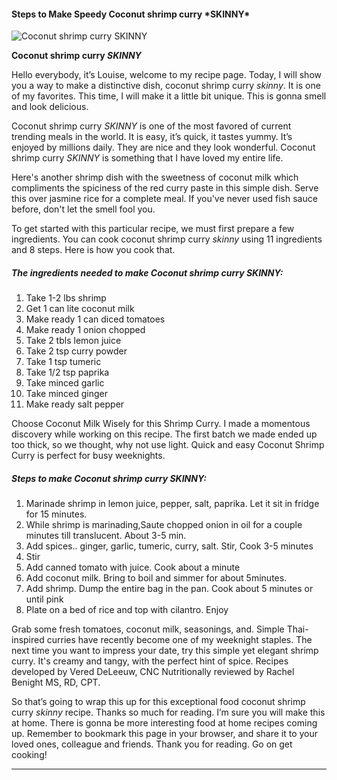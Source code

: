             

#### Steps to Make Speedy Coconut shrimp curry \*SKINNY\*

![Coconut shrimp curry <em>SKINNY</em>](https://img-global.cpcdn.com/recipes/e2f659b8ba4e9dc4/751x532cq70/coconut-shrimp-curry-skinny-recipe-main-photo.jpg)

**Coconut shrimp curry <em>SKINNY</em>**

Hello everybody, it’s Louise, welcome to my recipe page. Today, I will show you a way to make a distinctive dish, coconut shrimp curry _skinny_. It is one of my favorites. This time, I will make it a little bit unique. This is gonna smell and look delicious.

Coconut shrimp curry _SKINNY_ is one of the most favored of current trending meals in the world. It is easy, it’s quick, it tastes yummy. It’s enjoyed by millions daily. They are nice and they look wonderful. Coconut shrimp curry _SKINNY_ is something that I have loved my entire life.

Here's another shrimp dish with the sweetness of coconut milk which compliments the spiciness of the red curry paste in this simple dish. Serve this over jasmine rice for a complete meal. If you've never used fish sauce before, don't let the smell fool you.

To get started with this particular recipe, we must first prepare a few ingredients. You can cook coconut shrimp curry _skinny_ using 11 ingredients and 8 steps. Here is how you cook that.

##### The ingredients needed to make Coconut shrimp curry _SKINNY_:

1.  Take 1-2 lbs shrimp
2.  Get 1 can lite coconut milk
3.  Make ready 1 can diced tomatoes
4.  Make ready 1 onion chopped
5.  Take 2 tbls lemon juice
6.  Take 2 tsp curry powder
7.  Take 1 tsp tumeric
8.  Take 1/2 tsp paprika
9.  Take minced garlic
10.  Take minced ginger
11.  Make ready salt pepper

Choose Coconut Milk Wisely for this Shrimp Curry. I made a momentous discovery while working on this recipe. The first batch we made ended up too thick, so we thought, why not use light. Quick and easy Coconut Shrimp Curry is perfect for busy weeknights.

##### Steps to make Coconut shrimp curry _SKINNY_:

1.  Marinade shrimp in lemon juice, pepper, salt, paprika. Let it sit in fridge for 15 minutes.
2.  While shrimp is marinading,Saute chopped onion in oil for a couple minutes till translucent. About 3-5 min.
3.  Add spices.. ginger, garlic, tumeric, curry, salt. Stir, Cook 3-5 minutes
4.  Stir
5.  Add canned tomato with juice. Cook about a minute
6.  Add coconut milk. Bring to boil and simmer for about 5minutes.
7.  Add shrimp. Dump the entire bag in the pan. Cook about 5 minutes or until pink
8.  Plate on a bed of rice and top with cilantro. Enjoy

Grab some fresh tomatoes, coconut milk, seasonings, and. Simple Thai-inspired curries have recently become one of my weeknight staples. The next time you want to impress your date, try this simple yet elegant shrimp curry. It's creamy and tangy, with the perfect hint of spice. Recipes developed by Vered DeLeeuw, CNC Nutritionally reviewed by Rachel Benight MS, RD, CPT.

So that’s going to wrap this up for this exceptional food coconut shrimp curry _skinny_ recipe. Thanks so much for reading. I’m sure you will make this at home. There is gonna be more interesting food at home recipes coming up. Remember to bookmark this page in your browser, and share it to your loved ones, colleague and friends. Thank you for reading. Go on get cooking!

* * *